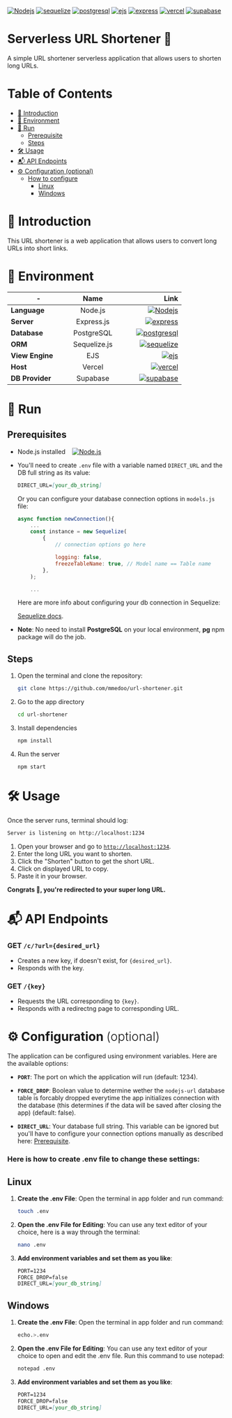[![Nodejs](https://img.shields.io/badge/Node.js-22.4.0-white?logo=nodedotjs&labelColor=black&color=84ba64)](https://nodejs.org/en)
[![sequelize](https://img.shields.io/badge/Sequelize-6.37.3-white?logo=sequelize&labelColor=white&color=blue)](https://sequelize.org/)
[![postgresql](https://img.shields.io/badge/PostgreSQL-black?logo=postgresql&logoColor=black&labelColor=white&color=17a2b8)](https://www.postgresql.org/)
[![ejs](https://img.shields.io/badge/EJS-3.1.10-white?logo=ejs&labelColor=white&color=a91e50)](https://ejs.co/)
[![express](https://img.shields.io/badge/Express.js-4.19.2-white?logo=express&labelColor=black&color=eee)](https://expressjs.com)
[![vercel](https://img.shields.io/badge/-Vercel-white?logo=vercel&labelColor=black&color=eee)](https://vercel.com)
[![supabase](https://img.shields.io/badge/-Supabase-white?logo=supabase&labelColor=black&color=2ea44f)](https://supabase.com)


# Serverless URL Shortener 🔗

A simple URL shortener serverless application that allows users to shorten long URLs.





# Table of Contents

- [🌟 Introduction](#intro)
- [🌳 Environment](#env)
- [🚀 Run](#run)
  - [Prerequisite](#prerequisites)
  - [Steps](#steps)
- [🛠️ Usage](#use)
- [📬 API Endpoints](#api)
- [⚙️ Configuration (optional)](#conf)
  - [How to configure](#here-is-how-to-create-env-file-to-change-these-settings)
	- [Linux](#linux)
	- [Windows](#windows)





<h1 id="intro">🌟 Introduction</h2>

This URL shortener is a web application that allows users to convert long URLs into short links.




<h1 id="env">🌳 Environment</h2>

<!-- - **Framework**: Node.js &nbsp;&nbsp; [![Nodejs](https://img.shields.io/badge/Node.js-22.4.0-white?logo=nodedotjs&labelColor=white&color=green&link=https%3A%2F%2Fnodejs.org%2Fen)](https://nodejs.org/en) -->
<!-- - **Server**: Express.js &nbsp;&nbsp;[![express](https://img.shields.io/badge/Express.js-4.19.2-white?logo=express&labelColor=black&color=eee)](https://expressjs.com) -->
<!-- - **Database**: Sqlite3 -->
<!-- - **View Engine**: [EJS](https://www.npmjs.com/package/ejs). -->
<!-- - **ORM**: [Sequelize.js](https://www.npmjs.com/package/sequelize) -->


|-|Name|Link|
|-|:-:|-:|
|**Language** &nbsp;&nbsp;&nbsp;&nbsp;&nbsp;&nbsp;|   Node.js   | &nbsp;&nbsp;&nbsp;&nbsp;&nbsp;&nbsp;&nbsp;&nbsp; [![Nodejs](https://img.shields.io/badge/Node.js-22.4.0-white?logo=nodedotjs&labelColor=black&color=green&link=https%3A%2F%2Fnodejs.org%2Fen)](https://nodejs.org/en)  |
|**Server** &nbsp;&nbsp;&nbsp;&nbsp;&nbsp;&nbsp;|   Express.js   | &nbsp;&nbsp;&nbsp;&nbsp;&nbsp;&nbsp;&nbsp;&nbsp; [![express](https://img.shields.io/badge/Express.js-4.19.2-white?logo=express&labelColor=black&color=eee)](https://expressjs.com)  |
|**Database** &nbsp;&nbsp;&nbsp;&nbsp;&nbsp;&nbsp;|   PostgreSQL   | &nbsp;&nbsp;&nbsp;&nbsp;&nbsp;&nbsp;&nbsp;&nbsp; [![postgresql](https://img.shields.io/badge/PostgreSQL-black?logo=postgresql&logoColor=black&labelColor=white&color=17a2b8)](https://www.postgresql.org/) |
|**ORM** &nbsp;&nbsp;&nbsp;&nbsp;&nbsp;&nbsp;|   Sequelize.js   | &nbsp;&nbsp;&nbsp;&nbsp;&nbsp;&nbsp;&nbsp;&nbsp; [![sequelize](https://img.shields.io/badge/Sequelize-6.37.3-white?logo=sequelize&labelColor=white&color=blue&link=https%3A%2F%2Fsequelize.org%2F)](https://sequelize.org/)  |
|**View Engine** &nbsp;&nbsp;&nbsp;&nbsp;&nbsp;&nbsp;|   EJS   | &nbsp;&nbsp;&nbsp;&nbsp;&nbsp;&nbsp;&nbsp;&nbsp; [![ejs](https://img.shields.io/badge/EJS-3.1.10-white?logo=ejs&labelColor=white&color=a91e50&link=https%3A%2F%2Fejs.co%2F)](https://ejs.co/)  |
|**Host** &nbsp;&nbsp;&nbsp;&nbsp;&nbsp;&nbsp;|   Vercel   | &nbsp;&nbsp;&nbsp;&nbsp;&nbsp;&nbsp;&nbsp;&nbsp; [![vercel](https://img.shields.io/badge/-Vercel-white?logo=vercel&labelColor=black&color=eee)](https://vercel.com)  |
|**DB Provider** &nbsp;&nbsp;&nbsp;&nbsp;&nbsp;&nbsp;|   Supabase   | &nbsp;&nbsp;&nbsp;&nbsp;&nbsp;&nbsp;&nbsp;&nbsp; [![supabase](https://img.shields.io/badge/-Supabase-white?logo=supabase&labelColor=black&color=2ea44f)](https://supabase.com)  |




<h1 id="run">🚀 Run</h2>

## Prerequisites

- Node.js installed &nbsp;&nbsp;&nbsp;[![Node.js](https://img.shields.io/badge/Node.js-white?logo=nodedotjs&labelColor=white&color=green&link=https%3A%2F%2Fnodejs.org%2Fen)](https://nodejs.org/)

- You'll need to create `.env` file with a variable named `DIRECT_URL` and the DB full string as its value:
	```md
	DIRECT_URL=[your_db_string]
	```
	Or you can configure your database connection options in `models.js` file:
	```js
	async function newConnection(){
		...
		const instance = new Sequelize(
			{
				// connection options go here

				logging: false,
				freezeTableName: true, // Model name == Table name
			},
		);

		...
	```
	Here are more info about configuring your db connection in Sequelize:
	
	[Sequelize docs](https://sequelize.org/docs/v6/getting-started/#connecting-to-a-database).

- **Note**: No need to install **PostgreSQL** on your local environment, **pg** npm package will do the job.



## Steps 

1. Open the terminal and clone the repository:
	```bash
	git clone https://github.com/mmedoo/url-shortener.git
	```


2. Go to the app directory
	```bash
	cd url-shortener
	```


3. Install dependencies
	```bash
	npm install
	```


4. Run the server
	```bash
	npm start
	```





<h1 id="use">🛠️ Usage</h2>

Once the server runs, terminal should log:
```bash
Server is listening on http://localhost:1234
```

1. Open your browser and go to [`http://localhost:1234`](http://localhost:1234).
2. Enter the long URL you want to shorten.
3. Click the "Shorten" button to get the short URL.
4. Click on displayed URL to copy.
5. Paste it in your browser.

**Congrats 🌟, you're redirected to your super long URL.**




<h1 id="api">📬 API Endpoints</h2>

### **GET** `/c/?url={desired_url}`
- Creates a new key, if doesn't exist, for `{desired_url}`.
- Responds with the key.

### **GET** `/{key}`
- Requests the URL corresponding to `{key}`.
- Responds with a redirectng page to corresponding URL.





<h1 id="conf">
	⚙️ Configuration
	<span style="font-weight:300">(optional)</span>
</h2>


The application can be configured using environment variables. Here are the available options:

- **`PORT`**: The port on which the application will run (default: 1234).

- **`FORCE_DROP`**: Boolean value to determine wether the `nodejs-url` database table is forcably dropped everytime the app initializes connection with the database (this determines if the data will be saved after closing the app) (default: false).

- **`DIRECT_URL`**: Your database full string. This variable can be ignored but you'll have to configure your connection options manually as described here: [Prerequisite](#prerequisites).

### Here is how to create .env file to change these settings:

## Linux

1. **Create the .env File**: Open the terminal in app folder and run command:
	```bash
	touch .env
	```

2. **Open the .env File for Editing**:
You can use any text editor of your choice, here is a way through the terminal:
	```bash
	nano .env
	```

3. **Add environment variables and set them as you like**:
	```md
	PORT=1234
	FORCE_DROP=false
	DIRECT_URL=[your_db_string]
	```


## Windows

1. **Create the .env File**:
Open the terminal in app folder and run command:
	```bash
	echo.>.env
	```

2. **Open the .env File for Editing**:
You can use any text editor of your choice to open and edit the .env file. Run this command to use notepad:
	```bash
	notepad .env
	```

3. **Add environment variables and set them as you like**:
	```md
	PORT=1234
	FORCE_DROP=false
	DIRECT_URL=[your_db_string]
	```

